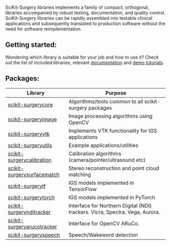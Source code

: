 
<!--
## What is SciKit-Surgery libraries:


## Introduction:
-->


SciKit-Surgery libraries implements a family of compact, orthogonal, libraries accompanied by robust testing, documentation, and quality control. SciKit-Surgery libraries can be rapidly assembled into testable clinical applications and subsequently translated to production software without the need for software reimplementation.

## Getting started:

Wondering which library is suitable for your job and how to use it? Check out the list of included libraries, relevant [documentation](https://scikit-surgery.readthedocs.io/en/latest/) and [demo tutorials](https://scikit-surgery.readthedocs.io/en/latest/#tutorials).


## Packages:

| Library                                                                         | Purpose                                                                      |
|---------------------------------------------------------------------------------|------------------------------------------------------------------------------|
| [scikit-surgerycore](https://github.com/UCL/scikit-surgerycore)                 | Algorithms/tools common to all scikit-surgery packages                       |
| [scikit-surgeryimage](https://github.com/UCL/scikit-surgeryimage)               | Image processing algorithms using OpenCV                                     |
| [scikit-surgeryvtk](https://github.com/UCL/scikit-surgeryvtk)                   | Implements VTK functionality for IGS applications                            |
| [scikit-surgeryutils](https://github.com/UCL/scikit-surgeryutils)               | Example applications/utilities                                               |
| [scikit-surgerycalibration](https://github.com/UCL/scikit-surgerycalibration)   | Calibration algorithms (camera/pointer/ultrasound etc)                       |
| [scikit-surgerysurfacematch](https://github.com/UCL/scikit-surgerysurfacematch) | Stereo reconstruction and point cloud matching                               |
| [scikit-surgerytf](https://github.com/UCL/scikit-surgerytf)                     | IGS models implemented in TensorFlow                                         |
| [scikit-surgerytorch](https://github.com/UCL/scikit-surgerytorch)               | IGS models implemented in PyTorch                                            |
| [scikit-surgerynditracker](https://github.com/UCL/scikit-surgerynditracker)     | Interface for Northern Digital (NDI) trackers. Vicra, Spectra, Vega, Aurora. |
| [scikit-surgeryarucotracker](https://github.com/UCL/scikit-surgeryarucotracker) | Interface for OpenCV ARuCo.                                                  |
| [scikit-surgeryspeech](https://github.com/UCL/scikit-surgeryspeech)             | Speech/Wakeword detection                                                    |




<!--
You can use the [editor on GitHub](https://github.com/mianasbat/ghpages/edit/main/README.md) to maintain and preview the content for your website in Markdown files.

Whenever you commit to this repository, GitHub Pages will run [Jekyll](https://jekyllrb.com/) to rebuild the pages in your site, from the content in your Markdown files.

### Markdown

Markdown is a lightweight and easy-to-use syntax for styling your writing. It includes conventions for

```markdown
Syntax highlighted code block

# Header 1
## Header 2
### Header 3

- Bulleted
- List

1. Numbered
2. List

**Bold** and _Italic_ and `Code` text

[Link](url) and ![Image](src)
```

For more details see [GitHub Flavored Markdown](https://guides.github.com/features/mastering-markdown/).

### Jekyll Themes

Your Pages site will use the layout and styles from the Jekyll theme you have selected in your [repository settings](https://github.com/mianasbat/ghpages/settings). The name of this theme is saved in the Jekyll `_config.yml` configuration file.

### Support or Contact

Having trouble with Pages? Check out our [documentation](https://docs.github.com/categories/github-pages-basics/) or [contact support](https://github.com/contact) and we’ll help you sort it out.

-->

